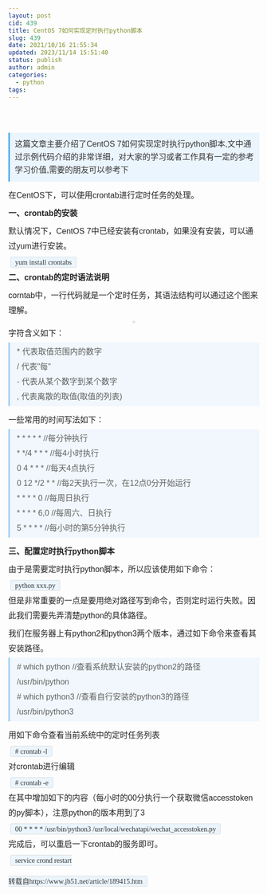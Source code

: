 ```yaml
---
layout: post
cid: 439
title: CentOS 7如何实现定时执行python脚本
slug: 439
date: 2021/10/16 21:55:34
updated: 2023/11/14 15:51:40
status: publish
author: admin
categories: 
  - python
tags: 
---
```



<h1 class="title" style="margin:0px;padding:0px 5px 5px;outline:none;font-size:20px;color:#333333;line-height:35px;overflow:hidden;font-family:微软雅黑;white-space:normal;">
	<br />
</h1>
<div class="lbd clearfix" style="margin:0px auto;padding:0px;outline:none;width:820px;text-align:center;color:#222222;font-family:tahoma, arial, &quot;font-size:14px;white-space:normal;">
</div>
<div class="summary" style="margin:10px 0px;padding:10px;outline:none;background:#EBF5FD;color:#333333;border-left:3px solid #49A7EA;font-size:16px;line-height:26px;font-family:tahoma, arial, &quot;white-space:normal;">
	这篇文章主要介绍了CentOS 7如何实现定时执行python脚本,文中通过示例代码介绍的非常详细，对大家的学习或者工作具有一定的参考学习价值,需要的朋友可以参考下
</div>
<div class="lbd clearfix" style="margin:0px auto;padding:0px;outline:none;width:820px;text-align:center;color:#222222;font-family:tahoma, arial, &quot;font-size:14px;white-space:normal;">
	<ins class="adsbygoogle" data-ad-client="ca-pub-6384567588307613" data-ad-slot="3921475131" data-ad-format="auto" style="text-decoration-line:none;display:block;">
	</ins>
</div>
<div id="content" style="margin:0px auto;padding:0px;outline:none;line-height:32px;clear:both;font-size:16px;word-break:break-all;overflow:hidden;color:#222222;font-family:tahoma, arial, &quot;white-space:normal;">
	<p style="margin-top:0px;margin-bottom:0px;padding:3px 0px;outline:none;line-height:30px;">
		在CentOS下，可以使用crontab进行定时任务的处理。
	</p>
	<p style="margin-top:0px;margin-bottom:0px;padding:3px 0px;outline:none;line-height:30px;">
		<strong>一、crontab的安装</strong>
	</p>
	<p style="margin-top:0px;margin-bottom:0px;padding:3px 0px;outline:none;line-height:30px;">
		默认情况下，CentOS 7中已经安装有crontab，如果没有安装，可以通过yum进行安装。
	</p>
	<p style="margin-top:0px;margin-bottom:0px;padding:3px 0px;outline:none;line-height:30px;">
		<code style="margin:0px 0.3em;padding:0.2em 0.6em;outline:none;font-style:inherit;font-weight:inherit;background:#EBF5FD;width:640px;line-height:1.5;clear:both;font-size:14px;border:1px solid #DDDDDD;color:#333333;border-radius:3px;font-family:Menlo, Monaco, Consolas, &quot;">yum install crontabs</code>
	</p>
	<p style="margin-top:0px;margin-bottom:0px;padding:3px 0px;outline:none;line-height:30px;">
		<strong>二、crontab的定时语法说明</strong>
	</p>
	<p style="margin-top:0px;margin-bottom:0px;padding:3px 0px;outline:none;line-height:30px;">
		corntab中，一行代码就是一个定时任务，其语法结构可以通过这个图来理解。
	</p>
	<p style="margin-top:0px;margin-bottom:0px;padding:3px 0px;outline:none;line-height:30px;text-align:center;">
		<img loading="lazy" alt="" src="https://img.jbzj.com/file_images/article/202006/202006240958236.png" style="border-width:1px;border-style:solid;border-color:#CCCCCC;vertical-align:middle;padding:1px;overflow:hidden;max-width:816px;" />
	</p>
	<p style="margin-top:0px;margin-bottom:0px;padding:3px 0px;outline:none;line-height:30px;">
		字符含义如下：
	</p>
	<blockquote style="margin:0px auto 10px;padding:4px 4px 4px 10px;outline:none;background:#F1F7FD;border-left:3px solid #9ECEF1;">
		<p style="margin-top:0px;margin-bottom:0px;padding:0px 4px;outline:none;line-height:30px;">
			* 代表取值范围内的数字<br />
/ 代表"每"<br />
- 代表从某个数字到某个数字<br />
, 代表离散的取值(取值的列表)
		</p>
	</blockquote>
	<p style="margin-top:0px;margin-bottom:0px;padding:3px 0px;outline:none;line-height:30px;">
		一些常用的时间写法如下：
	</p>
	<blockquote style="margin:0px auto 10px;padding:4px 4px 4px 10px;outline:none;background:#F1F7FD;border-left:3px solid #9ECEF1;">
		<p style="margin-top:0px;margin-bottom:0px;padding:0px 4px;outline:none;line-height:30px;">
			* * * * * //每分钟执行<br />
* */4 * * * //每4小时执行<br />
0 4 * * * //每天4点执行<br />
0 12 */2 * * //每2天执行一次，在12点0分开始运行<br />
* * * * 0 //每周日执行<br />
* * * * 6,0 //每周六、日执行<br />
5 * * * * //每小时的第5分钟执行
		</p>
	</blockquote>
	<p style="margin-top:0px;margin-bottom:0px;padding:3px 0px;outline:none;line-height:30px;">
		<strong>三、配置定时执行python脚本</strong>
	</p>
	<p style="margin-top:0px;margin-bottom:0px;padding:3px 0px;outline:none;line-height:30px;">
		由于是需要定时执行python脚本，所以应该使用如下命令：
	</p>
	<p style="margin-top:0px;margin-bottom:0px;padding:3px 0px;outline:none;line-height:30px;">
		<code style="margin:0px 0.3em;padding:0.2em 0.6em;outline:none;font-style:inherit;font-weight:inherit;background:#EBF5FD;width:640px;line-height:1.5;clear:both;font-size:14px;border:1px solid #DDDDDD;color:#333333;border-radius:3px;font-family:Menlo, Monaco, Consolas, &quot;">python xxx.py</code>
	</p>
	<p style="margin-top:0px;margin-bottom:0px;padding:3px 0px;outline:none;line-height:30px;">
		但是非常重要的一点是要用绝对路径写到命令，否则定时运行失败。因此我们需要先弄清楚python的具体路径。
	</p>
	<p style="margin-top:0px;margin-bottom:0px;padding:3px 0px;outline:none;line-height:30px;">
		我们在服务器上有python2和python3两个版本，通过如下命令来查看其安装路径。
	</p>
	<blockquote style="margin:0px auto 10px;padding:4px 4px 4px 10px;outline:none;background:#F1F7FD;border-left:3px solid #9ECEF1;">
		<p style="margin-top:0px;margin-bottom:0px;padding:0px 4px;outline:none;line-height:30px;">
			# which python //查看系统默认安装的python2的路径<br />
/usr/bin/python<br />
# which python3 //查看自行安装的python3的路径<br />
/usr/bin/python3
		</p>
	</blockquote>
	<p style="margin-top:0px;margin-bottom:0px;padding:3px 0px;outline:none;line-height:30px;">
		用如下命令查看当前系统中的定时任务列表
	</p>
	<p style="margin-top:0px;margin-bottom:0px;padding:3px 0px;outline:none;line-height:30px;">
		<code style="margin:0px 0.3em;padding:0.2em 0.6em;outline:none;font-style:inherit;font-weight:inherit;background:#EBF5FD;width:640px;line-height:1.5;clear:both;font-size:14px;border:1px solid #DDDDDD;color:#333333;border-radius:3px;font-family:Menlo, Monaco, Consolas, &quot;"># crontab -l</code> 
	</p>
	<p style="margin-top:0px;margin-bottom:0px;padding:3px 0px;outline:none;line-height:30px;">
		对crontab进行编辑
	</p>
	<p style="margin-top:0px;margin-bottom:0px;padding:3px 0px;outline:none;line-height:30px;">
		<code style="margin:0px 0.3em;padding:0.2em 0.6em;outline:none;font-style:inherit;font-weight:inherit;background:#EBF5FD;width:640px;line-height:1.5;clear:both;font-size:14px;border:1px solid #DDDDDD;color:#333333;border-radius:3px;font-family:Menlo, Monaco, Consolas, &quot;"># crontab -e</code> 
	</p>
	<p style="margin-top:0px;margin-bottom:0px;padding:3px 0px;outline:none;line-height:30px;">
		在其中增加如下的内容（每小时的00分执行一个获取微信accesstoken的py脚本），注意python的版本用到了3
	</p>
	<p style="margin-top:0px;margin-bottom:0px;padding:3px 0px;outline:none;line-height:30px;">
		<code style="margin:0px 0.3em;padding:0.2em 0.6em;outline:none;font-style:inherit;font-weight:inherit;background:#EBF5FD;width:640px;line-height:1.5;clear:both;font-size:14px;border:1px solid #DDDDDD;color:#333333;border-radius:3px;font-family:Menlo, Monaco, Consolas, &quot;">00 * * * * /usr/bin/python3 /usr/local/wechatapi/wechat_accesstoken.py</code>
	</p>
	<p style="margin-top:0px;margin-bottom:0px;padding:3px 0px;outline:none;line-height:30px;">
		完成后，可以重启一下crontab的服务即可。
	</p>
	<p style="margin-top:0px;margin-bottom:0px;padding:3px 0px;outline:none;line-height:30px;">
		<code style="margin:0px 0.3em;padding:0.2em 0.6em;outline:none;font-style:inherit;font-weight:inherit;background:#EBF5FD;width:640px;line-height:1.5;clear:both;font-size:14px;border:1px solid #DDDDDD;color:#333333;border-radius:3px;font-family:Menlo, Monaco, Consolas, &quot;">service crond restart<br />
转载自https://www.jb51.net/article/189415.htm</code>
	</p>
</div>